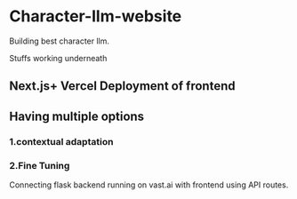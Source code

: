 # Character-llm-website 

Building best character llm.

Stuffs working underneath

## Next.js+ Vercel Deployment of frontend

## Having multiple options
### 1.contextual adaptation
### 2.Fine Tuning

Connecting flask backend running on vast.ai with frontend using API routes. 



